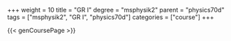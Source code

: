 +++
weight = 10
title = "GR I"
degree = "msphysik2"
parent = "physics70d"
tags = ["msphysik2", "GR I", "physics70d"]
categories = ["course"]
+++

{{< genCoursePage >}}
